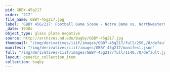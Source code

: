 ```yaml
---
pid: GBBY-45g217
order: '217'
file_name: GBBY-45g217.jpg
label: 'GBBY 45G/217: Football Game Scene - Notre Dame vs. Northwestern - c1930s'
_date: 1930s
object_type: glass plate negative
source: http://archives.nd.edu/Bagby/GBBY-45g217.jpg
thumbnail: "/img/derivatives/iiif/images/GBBY-45g217/full/250,/0/default.jpg"
manifest: "/img/derivatives/iiif/images/GBBY-45g217/manifest.json"
full: "/img/derivatives/iiif/images/GBBY-45g217/full/1140,/0/default.jpg"
layout: generic_collection_item
collection: bagby
---
```


